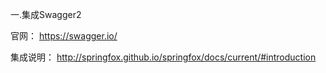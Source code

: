 一.集成Swagger2

官网：
https://swagger.io/

集成说明：
http://springfox.github.io/springfox/docs/current/#introduction

